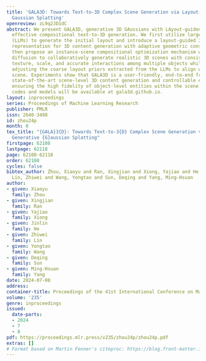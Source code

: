 ```yaml
---
title: 'GALA3D: Towards Text-to-3D Complex Scene Generation via Layout-guided Generative
  Gaussian Splatting'
openreview: zL9q2JD1dC
abstract: We present GALA3D, generative 3D GAussians with LAyout-guided control, for
  effective compositional text-to-3D generation. We first utilize large language models
  (LLMs) to generate the initial layout and introduce a layout-guided 3D Gaussian
  representation for 3D content generation with adaptive geometric constraints. We
  then propose an instance-scene compositional optimization mechanism with conditioned
  diffusion to collaboratively generate realistic 3D scenes with consistent geometry,
  texture, scale, and accurate interactions among multiple objects while simultaneously
  adjusting the coarse layout priors extracted from the LLMs to align with the generated
  scene. Experiments show that GALA3D is a user-friendly, end-to-end framework for
  state-of-the-art scene-level 3D content generation and controllable editing while
  ensuring the high fidelity of object-level entities within the scene. The source
  codes and models will be available at gala3d.github.io.
layout: inproceedings
series: Proceedings of Machine Learning Research
publisher: PMLR
issn: 2640-3498
id: zhou24p
month: 0
tex_title: "{GALA}3{D}: Towards Text-to-3{D} Complex Scene Generation via Layout-guided
  Generative {G}aussian Splatting"
firstpage: 62108
lastpage: 62118
page: 62108-62118
order: 62108
cycles: false
bibtex_author: Zhou, Xiaoyu and Ran, Xingjian and Xiong, Yajiao and He, Jinlin and
  Lin, Zhiwei and Wang, Yongtao and Sun, Deqing and Yang, Ming-Hsuan
author:
- given: Xiaoyu
  family: Zhou
- given: Xingjian
  family: Ran
- given: Yajiao
  family: Xiong
- given: Jinlin
  family: He
- given: Zhiwei
  family: Lin
- given: Yongtao
  family: Wang
- given: Deqing
  family: Sun
- given: Ming-Hsuan
  family: Yang
date: 2024-07-08
address:
container-title: Proceedings of the 41st International Conference on Machine Learning
volume: '235'
genre: inproceedings
issued:
  date-parts:
  - 2024
  - 7
  - 8
pdf: https://proceedings.mlr.press/v235/zhou24p/zhou24p.pdf
extras: []
# Format based on Martin Fenner's citeproc: https://blog.front-matter.io/posts/citeproc-yaml-for-bibliographies/
---
```

